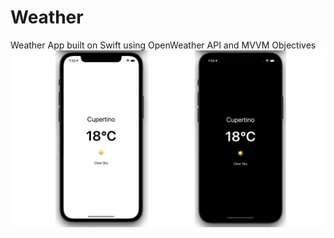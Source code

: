 # Weather
Weather App built on Swift using OpenWeather API and MVVM Objectives
![alt text](Screenshots.png "App in Light Mode and Dark Mode")
